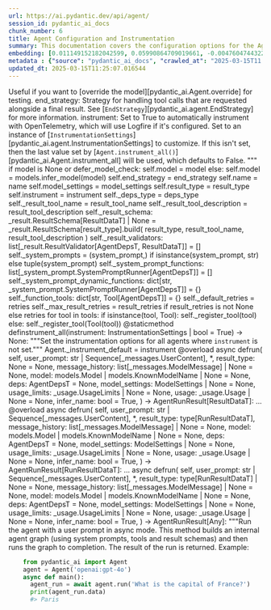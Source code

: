 ```yaml
---
url: https://ai.pydantic.dev/api/agent/
session_id: pydantic_ai_docs
chunk_number: 6
title: Agent Configuration and Instrumentation
summary: This documentation covers the configuration options for the Agent model, including overriding models for testing, defining end strategies for tool calls, and instrumentation settings. It explains how to use OpenTelemetry for automatic instrumentation and how to customize settings if not specified.
embedding: [0.011149152182042599, 0.05990864709019661, -0.004760474432259798, -0.02230985090136528, -0.017032625153660774, 0.04956205189228058, 0.021282119676470757, 0.03575119003653526, -0.013175745494663715, -0.018649280071258545, 0.00807173177599907, -0.015889417380094528, 0.021062716841697693, -0.026420775800943375, 0.0018014165107160807, -0.027691006660461426, -0.033280014991760254, 0.009826958179473877, 0.001709036179818213, 0.01871856488287449, 0.00110712053719908, 0.006888108793646097, -0.0060797808691859245, 0.0076675680465996265, -0.010872011072933674, -0.009405473247170448, -0.03438857942819595, 0.06097102165222168, -0.0008761697681620717, 0.0054995170794427395, -0.00043195023317821324, -0.0070844171568751335, -0.043880660086870193, -0.030370036140084267, 0.011033676564693451, -0.025866493582725525, 0.04397303983569145, 0.0027742970269173384, -0.018302854150533676, 0.019319036975502968, -0.0037327429745346308, -0.048222534358501434, 0.03221764415502548, 0.04665207117795944, -0.020531529560685158, 0.03741403669118881, 0.019769392907619476, 0.006287636701017618, 0.02019665017724037, -0.014191929250955582, -0.02674410678446293, 0.012529083527624607, 0.04041639715433121, 0.014526807703077793, -0.005456213839352131, -0.026882678270339966, 0.02614363469183445, 0.007159476168453693, -0.02291032299399376, -0.013406696729362011, 0.007165249902755022, -0.05977007746696472, 0.00974035169929266, 0.04027782753109932, -0.01964236982166767, 0.0018663714872673154, -0.024041982367634773, 0.04803777486085892, -0.022379135712981224, -0.004575713537633419, -0.0003300071111880243, 0.003536434844136238, -0.03903069347143173, -0.002084331354126334, -0.03524309769272804, -0.00620680395513773, 0.03196359798312187, 0.032402403652668, 0.016120368614792824, -0.01573929935693741, -0.02180175855755806, -0.014503712765872478, -0.004806664306670427, 0.03817617520689964, -0.0408782996237278, -0.017956428229808807, -0.03679046779870987, -0.0239265076816082, 0.0279681459069252, -0.08734560757875443, 0.003103401977568865, 0.00479511683806777, 0.004079169128090143, 0.047067780047655106, 0.07644473016262054, 0.041663531213998795, 0.020912598818540573, -0.010756535455584526, 0.013118008151650429, 0.05173298716545105, 0.06050911918282509, -0.025820303708314896, -0.0263053011149168, 0.03256407007575035, 0.007707984186708927, 0.017171194776892662, 0.009341961704194546, 0.04672135412693024, -0.02256389707326889, 0.004974103532731533, -0.03847641125321388, -0.0014463296392932534, -0.006252993829548359, -0.009203391149640083, -0.0781075730919838, -0.024457694962620735, -0.02094724215567112, -0.020912598818540573, 0.006166387349367142, -0.06549765914678574, -0.007557866163551807, 0.029792658984661102, -0.02347615361213684, -0.01847606711089611, 0.03140931576490402, -0.011062545701861382, -0.06457385420799255, -0.04854586720466614, -0.037783559411764145, -0.006328052841126919, 0.012471345253288746, 0.00490770535543561, -0.016628460958600044, -0.007315367925912142, -0.004136906936764717, -0.0037760462146252394, -0.024411503225564957, 0.019896414130926132, -0.05173298716545105, -0.0015300493687391281, -0.015115732327103615, -0.0015589181566610932, -0.037229277193546295, 0.008002446964383125, -0.050393473356962204, 0.025312211364507675, -0.07639853656291962, 0.02958480268716812, -0.03951568901538849, 0.020831765606999397, -0.011172247119247913, 0.018106546252965927, -0.023199012503027916, 0.010225348174571991, 0.05270298197865486, 0.03729856014251709, -0.008458574302494526, -0.0018995706923305988, 0.019977247342467308, -0.025774113833904266, -0.007205666042864323, 0.034296199679374695, -0.011322365142405033, -0.020820219069719315, -0.016466794535517693, -0.022887228056788445, -0.05168679729104042, -0.010196479968726635, -0.012136466801166534, -0.02018510363996029, 0.01680167391896248, -0.015970250591635704, 0.0059354365803301334, -0.020704742521047592, 0.024411503225564957, -0.056305814534425735, -0.043072331696748734, -0.018556900322437286, -0.01787559501826763, -0.024111267179250717, -0.03916926309466362, -0.0009685500990599394, -0.02346460521221161, -0.015277397818863392, -0.052425842732191086, 0.014607640914618969, -0.006102875806391239, -0.010641059838235378, 0.013764670118689537, 0.052010130137205124, 0.041871387511491776, 0.01614346355199814, 0.05880008265376091, -0.012725391425192356, -0.06101721152663231, -0.018291305750608444, 0.04579755291342735, -0.014041811227798462, 0.001613768981769681, 0.02346460521221161, 0.025104356929659843, 0.022298304364085197, 0.05057823285460472, -0.034642625600099564, 0.016536079347133636, -0.042933762073516846, -0.02155926078557968, 0.009313092567026615, -0.00747125968337059, -0.0007170301978476346, -0.004099377430975437, -0.02337222546339035, 0.01937677524983883, -0.006229898892343044, 0.010999034158885479, 0.014134191907942295, -0.044296372681856155, -0.032679542899131775, 0.0030052477959543467, 0.021362952888011932, -0.0131526505574584, 0.016432153061032295, -0.004460237920284271, -0.029515517875552177, 0.01630512997508049, 0.043695900589227676, -0.03304906561970711, -0.0018273985479027033, 0.017044171690940857, 0.04632873833179474, -0.0027685232926160097, -0.03069336712360382, 0.00913987960666418, 0.018556900322437286, 0.035404764115810394, -0.010490941815078259, 0.034758102148771286, -0.003429620061069727, -0.0007599726086482406, -0.07468950003385544, 0.011928610503673553, -0.008793453685939312, 0.015785489231348038, -0.022690920159220695, -0.006974715273827314, 0.02831457369029522, 0.004359197337180376, -0.04709087684750557, 0.0013683837605640292, 0.020069628953933716, 0.003969467710703611, -0.013464434072375298, -0.029007425531744957, -0.040554966777563095, -0.01170920766890049, 0.018233569338917732, -0.0015358231030404568, -0.005407136399298906, -0.07002429664134979, 0.009145652875304222, 0.03143240883946419, 0.01787559501826763, 0.013406696729362011, 0.020069628953933716, 0.006674479227513075, -0.006512813735753298, -0.00014109653420746326, -0.029954323545098305, 0.015970250591635704, -0.04316471144556999, 0.02427293360233307, -0.012956341728568077, 0.01579703763127327, -0.024896500632166862, -0.030508605763316154, -0.027090532705187798, 0.04748349264264107, 0.010566000826656818, -0.02265627682209015, -0.005975853186100721, -0.046513497829437256, 0.03776046261191368, 0.03953878581523895, 0.03013908490538597, -0.004754700232297182, -0.010190705768764019, -0.005268565844744444, 0.0005268566310405731, -0.01385705079883337, 0.035058338195085526, 0.01842987723648548, 0.0010342267341911793, 0.04279519245028496, -0.015877870842814445, 0.00598162692040205, -0.06097102165222168, -0.010161836631596088, -0.0038135757204145193, 0.0022214583586901426, -0.018106546252965927, 0.04448113217949867, 0.031178362667560577, 0.011397424153983593, -0.004408274311572313, 0.027621719986200333, 0.0289150457829237, -0.03043932095170021, -0.010906653478741646, 0.04503541439771652, -0.028176002204418182, -0.01943451352417469, 0.06549765914678574, -0.027067437767982483, 0.0015978910960257053, 0.024203648790717125, -0.06323433667421341, 0.04311852157115936, -0.003392090555280447, 0.04552040994167328, 0.015000256709754467, -0.06000102683901787, -0.02150152251124382, 0.002416323171928525, -0.01309491228312254, -0.0046738674864172935, 0.021039621904492378, 0.02039295993745327, 0.0014853025786578655, -0.03741403669118881, 0.027737196534872055, -0.018787851557135582, -0.028337668627500534, -0.030254559591412544, 0.025312211364507675, 0.06217196583747864, 0.02009272389113903, 0.009393925778567791, -0.021778663620352745, 0.03711380064487457, 0.04300304502248764, -0.040762823075056076, 0.002928745234385133, -0.06637527048587799, 0.019907962530851364, 0.00401277095079422, 0.04886919632554054, 0.0069920364767313, 0.019746296107769012, -0.018857136368751526, 0.0382685549557209, 0.015104184858500957, -0.010467846877872944, 0.0031842347234487534, 0.0371599905192852, 0.00999439787119627, -0.029284566640853882, -0.03457334265112877, 0.01266765408217907, -0.06789954751729965, 0.010438977740705013, -0.07284189760684967, -0.0007303820457309484, -0.03147859871387482, -0.015000256709754467, -0.024642454460263252, 0.01324503030627966, -0.011276175267994404, -0.0068996562622487545, -0.04588993266224861, 0.03332620486617088, 0.06628289073705673, 0.01615501195192337, -0.01534668356180191, 0.002396114869043231, -0.0026703691110014915, -0.020277483388781548, -0.034504055976867676, -0.008452801033854485, 0.03159407526254654, 0.034850481897592545, 0.05108632519841194, 0.008683751337230206, 0.03300287574529648, -0.0055341594852507114, 0.009902017191052437, 0.048083964735269547, -0.01721738465130329, 0.00787542387843132, -0.01776012033224106, 0.0016022215131670237, 0.04027782753109932, -0.07579806447029114, 0.0015444837044924498, 4.628038368537091e-05, -0.033395491540431976, 0.04006997123360634, -0.007061321754008532, 0.027945050969719887, 0.034250009804964066, -0.00030005566077306867, 0.03965425863862038, 0.004217739682644606, -0.018048807978630066, 0.03503524139523506, 0.007298046723008156, 0.016085725277662277, 0.021478427574038506, 0.014549902640283108, -0.007251856382936239, 0.019064992666244507, 0.07967804372310638, -0.01741369254887104, 0.03307215869426727, -0.020831765606999397, 0.0036172675900161266, -0.03487357869744301, -0.0024235404562205076, -0.01370693277567625, 0.03136312589049339, 0.07492045313119888, -0.02181330695748329, -0.07080952823162079, 0.04441184550523758, -0.001776878023520112, -0.020566172897815704, 0.05833818390965462, 0.011743850074708462, -0.03360334783792496, 0.04385756328701973, -0.006166387349367142, 0.009878922253847122, 0.0027872880455106497, 0.024919595569372177, -0.0005264957435429096, -0.02100497856736183, -0.024088172242045403, -0.005493743345141411, -0.013475981540977955, 0.020912598818540573, -0.025104356929659843, 0.02358008176088333, -0.02235604077577591, 0.026212921366095543, 0.06383480876684189, -0.03766808286309242, 0.0035970592871308327, -0.05972388759255409, -0.0056987120769917965, 0.0371599905192852, -0.014780853874981403, -0.00865488313138485, -0.017887143418192863, -0.01937677524983883, 0.013880145736038685, 0.0048788366839289665, -0.002846469171345234, 0.06637527048587799, 0.024342218413949013, 0.03584356978535652, 0.037275467067956924, 0.061756253242492676, -0.002797391964122653, -0.03332620486617088, 0.012032538652420044, 0.003172687254846096, 0.047622062265872955, -0.00807173177599907, 0.01776012033224106, -0.04138639196753502, 0.029538612812757492, 0.004702736623585224, -0.0289150457829237, -0.029769564047455788, -0.013545266352593899, -0.006628289353102446, -0.024457694962620735, -0.009751899167895317, 0.05270298197865486, -0.00010410830873297527, -0.03628237545490265, 0.025981970131397247, -0.019007254391908646, 0.008077505975961685, 0.056398194283246994, -0.021074263378977776, 0.03653642162680626, -0.024850310757756233, -0.005219488870352507, -0.030600985512137413, 0.02655934728682041, 0.049700621515512466, 0.014653830789029598, -0.0020597928669303656, -0.010156063362956047, 0.09478222578763962, -0.023556984961032867, 0.03491976857185364, 0.050855375826358795, -0.026212921366095543, 0.0014160173013806343, -0.00019306046306155622, 0.006974715273827314, -0.010317728854715824, 0.03903069347143173, -0.055705342441797256, 0.019064992666244507, 0.010935522615909576, 0.0015747960424050689, -0.010508263483643532, 0.05237964913249016, -0.06268005818128586, -0.008851191028952599, -0.0006419711862690747, 0.01494251936674118, -0.0221019946038723, 0.0017696608556434512, -0.015935607254505157, 0.027182914316654205, 0.00769643671810627, 0.006784181110560894, -0.01665155589580536, -0.025173641741275787, -0.03309525549411774, 0.005909454543143511, 0.023083535954356194, 0.005262792110443115, -0.0033459002152085304, -0.049238719046115875, 0.0019313264638185501, -0.03341858834028244, -0.009959755465388298, 0.00031863999902270734, -0.013822407461702824, 0.0024379747919738293, -0.016478342935442924, 0.021374499425292015, 0.004581487271934748, 0.040901392698287964, -0.049746811389923096, -0.016986433416604996, -0.01873011328279972, 0.011847778223454952, -0.04175591096282005, -0.00018160314357373863, -0.008660656400024891, -0.0035017922054976225, 0.04658278450369835, 0.014145739376544952, 0.012760033831000328, -0.01082582026720047, 0.036513328552246094, 0.0011287722736597061, 0.0169517919421196, -0.010721893049776554, 0.03618999570608139, 0.006853466387838125, -0.018741659820079803, 0.0024509658105671406, 0.018141187727451324, -0.021189739927649498, -0.011507125571370125, -0.004183097276836634, 0.01898415945470333, -0.009607555344700813, -0.005176185630261898, 0.016432153061032295, 0.03166336193680763, -0.03099360316991806, -0.014619188383221626, 0.024203648790717125, -0.02236758917570114, 0.02090105041861534, 0.004610355943441391, -0.01741369254887104, 0.037829749286174774, -0.027321483939886093, 0.021917235106229782, -0.006074007134884596, -0.03286430612206459, 0.0073384628631174564, 0.0004088551504537463, -0.017090361565351486, 0.015034900046885014, 0.0035017922054976225, -0.01569310948252678, 0.0010551566956564784, -0.038591884076595306, 0.016870958730578423, -0.019907962530851364, -0.02852242812514305, 0.010017492808401585, 0.005358059424906969, 0.03688284754753113, -0.002168050967156887, -0.052010130137205124, 0.021432237699627876, -0.00527434004470706, 0.028199097141623497, -0.02993122860789299, 0.030762651935219765, 0.03993140161037445, -0.0301852747797966, -0.015623824670910835, 0.04376518353819847, 0.004997198935598135, -0.017529169097542763, 0.031778834760189056, 0.020658552646636963, -0.044388752430677414, -0.012482892721891403, 0.004601695574820042, -0.008891607634723186, -0.005485082510858774, 0.002188259270042181, -0.04704468697309494, 0.02690577320754528, -0.02588958851993084, 0.007777269463986158, 0.03558952361345291, 0.00605668593198061, -0.009353509172797203, 0.012702296487987041, 0.010063682682812214, 0.026882678270339966, 0.008470121771097183, -0.026975058019161224, -0.0021637207828462124, 0.001059486996382475, 0.008452801033854485, 0.045751363039016724, -0.035705000162124634, 0.004298572428524494, 0.039400212466716766, 0.029099805280566216, -0.0673452615737915, -0.02130521461367607, -0.01539287343621254, -0.029954323545098305, -0.017840951681137085, -0.02614363469183445, 0.027691006660461426, -0.0005705207586288452, -0.002896989695727825, 0.0006387234316207469, -0.02013891376554966, 0.01816428452730179, -0.020808670669794083, 0.005482195410877466, 0.002435087924823165, -0.022275209426879883, -0.04300304502248764, -0.032125260680913925, -0.02729838900268078, 0.009001309052109718, 0.0371599905192852, 0.027090532705187798, 0.0010284529998898506, 0.0030023609288036823, -0.005447553005069494, 0.008158338256180286, -0.001853380468674004, 0.014572998508810997, 0.018487615510821342, 0.008516312576830387, 0.011518673039972782, 0.03873045742511749, 0.002052575582638383, 0.043072331696748734, 0.03244859352707863, -0.00951517466455698, -0.019965700805187225, -0.007817685604095459, 0.022979607805609703, 0.03108598291873932, 0.02302579954266548, 0.003706760937348008, 0.025658639147877693, -0.021513070911169052, -0.024804120883345604, 0.004841307178139687, -0.015577633865177631, 0.0010349485091865063, -0.019295942038297653, 0.03254097327589989, 0.04840729758143425, -0.02448078989982605, 0.0335109680891037, 0.007817685604095459, 0.0017350182170048356, -0.0070670959539711475, -0.0009613328729756176, -0.03528928756713867, 0.005037615075707436, 0.05316488444805145, 0.012552178464829922, 0.018695469945669174, 0.003161139553412795, 0.004451577551662922, -0.014873234555125237, -0.0026501608081161976, -0.017044171690940857, -0.00812947005033493, 0.00014687029761262238, 0.03577428683638573, -0.011033676564693451, -0.01524275541305542, -0.008758810348808765, -0.021640093997120857, 0.03064717724919319, -0.00416288897395134, -0.03277192264795303, 0.006553230341523886, -0.015404420904815197, -0.0028103829827159643, -0.00963642355054617, -0.016686197370290756, 0.012482892721891403, 0.034758102148771286, 0.008458574302494526, -0.010046361945569515, -0.04845348745584488, 0.001335906214080751, -0.01635131984949112, 0.07395046204328537, 0.027182914316654205, -0.06300339102745056, 0.009930886328220367, 0.048776816576719284, 0.002953283954411745, 0.02150152251124382, 0.013660741969943047, -0.02933075651526451, 0.011495578102767467, -0.01994260586798191, -0.033695727586746216, -0.010225348174571991, -0.007355784066021442, -0.011570637114346027, -0.009266902692615986, -0.016640007495880127, 0.03332620486617088, -0.004708510357886553, -0.007350010331720114, 0.004408274311572313, -0.011287722736597061, -0.010733440518379211, -0.009232260286808014, 0.041409485042095184, -0.026721011847257614, 0.010104099288582802, -0.053026314824819565, 0.006559004075825214, -0.024388408288359642, 0.024665549397468567, 0.021917235106229782, 0.021882591769099236, -0.01112605631351471, -0.05556677281856537, -0.05214869976043701, 0.0025274683721363544, 0.009376604110002518, -0.01741369254887104, -0.010225348174571991, -0.004624790512025356, -0.02418055385351181, 0.008308456279337406, 0.017944879829883575, 0.01942296512424946, -0.01304872240871191, -0.011160699650645256, -0.05168679729104042, -0.019919510930776596, 0.0021911461371928453, 0.013325863517820835, 0.021062716841697693, -0.04258733615279198, 0.012332774698734283, -0.009832732379436493, 0.001308480859734118, 0.00880500115454197, 0.0014982935972511768, 0.030046705156564713, -0.027598625048995018, -0.006380016915500164, 0.05219488963484764, -0.0026602649595588446, 0.01934213377535343, -0.002254657680168748, -0.014965614303946495, 0.007644472643733025, -0.04508160427212715, -0.021478427574038506, -0.019619273021817207, 0.009503627195954323, 0.031016698107123375, -0.03522000461816788, -0.011997896246612072, -0.055612962692976, 0.017679287120699883, 0.013025627471506596, -0.04734492301940918, -0.01130504347383976, -0.0019544214010238647, 0.013233482837677002, 0.03912307322025299, -0.013337410986423492, -0.005941210314631462, 0.014572998508810997, 0.013776217587292194, -0.003689439734444022, -0.02013891376554966, 0.0217093788087368, 0.000811936566606164, -0.0002886885486077517, -0.02225211262702942, 0.03316454216837883, -0.008383515290915966, -0.028845759108662605, 0.001280333730392158, -0.08328087627887726, 0.022494612261652946, -0.030000513419508934, -0.015231207944452763, 0.0018375025829300284, 0.0119632538408041, 0.02528911642730236, -0.031016698107123375, -0.045197080820798874, -0.0004557670617941767, 0.017552264034748077, -0.012852414511144161, -0.020162008702754974, 0.02397269755601883, 0.03235621377825737, 0.025427687913179398, 0.02225211262702942, -0.01609727367758751, 0.013810859993100166, 0.013926335610449314, 0.024550074711441994, 0.016743935644626617, 0.04612088203430176, 0.012586820870637894, -0.007817685604095459, 0.021039621904492378, 0.009509400464594364, 0.024711739271879196, -0.010531358420848846, 0.009896243922412395, -0.02114355005323887, 0.007915840484201908, 0.0266979169100523, 0.042125433683395386, -0.01573929935693741, 0.026074349880218506, -0.01781785674393177, 0.03284120932221413, 0.017910238355398178, 0.02903052046895027, -0.004298572428524494, -0.00946898479014635, -0.03441167622804642, -0.010121420957148075, -0.031016698107123375, -0.00332569214515388, 0.006414659786969423, -0.02933075651526451, -0.0006910482188686728, 0.02337222546339035, -0.012609915807843208, 0.00576511025428772, 0.009792315773665905, -0.0035883986856788397, 0.000879056635312736, 0.03134002909064293, -0.00835464708507061, -0.0005181959713809192, 0.04337256774306297, 0.009850053116679192, 0.032333116978406906, -0.009607555344700813, -0.04394994676113129, 0.04644421488046646, -0.020935693755745888, -0.003686552867293358, -0.00015841783897485584, 0.00840661022812128, 0.009809636510908604, -0.00016825129569042474, 0.02852242812514305, -0.0027815140783786774, -0.026582442224025726, 0.005138656124472618, -0.001749452669173479, 0.04427327588200569, 0.015773942694067955, 0.009272675961256027, 0.02013891376554966, 0.018083451315760612, -0.024665549397468567, 0.035012148320674896, -0.00792161375284195, 0.007604056503623724, -0.05385773628950119, 0.016870958730578423, 0.022852586582303047, 0.009082142263650894, -0.008943571709096432, 0.012563725933432579, -0.029215281829237938, 0.015658466145396233, -0.027229104191064835, 0.01200944371521473, 0.018256664276123047, -0.05385773628950119, -0.01090087927877903, 0.025058167055249214, -0.009907791391015053, -0.0021146435756236315, -0.006114423740655184, -0.005597671028226614, 0.001976073021069169, -0.020462244749069214, -0.016189653426408768, -0.036721184849739075, -0.04609778895974159, 0.003097628243267536, 0.010594869963824749, 0.05325726419687271, -0.0065185874700546265, -0.004044526722282171, -0.027344578877091408, 0.0022012502886354923, 0.021720927208662033, -0.047714442014694214, -0.011726529337465763, -0.028499333187937737, -0.013545266352593899, -0.021778663620352745, 0.02196342498064041, 0.0003016795380972326, -0.05182536691427231, -0.0060797808691859245, 0.02826838381588459, -0.03836093470454216, -0.018591541796922684, 0.0024567395448684692, -0.005638087633997202, -0.026120539754629135, 0.004763361066579819, 0.03685975447297096, -0.042079243808984756, -0.00284502562135458, -0.025312211364507675, -0.03817617520689964, -0.00739620067179203, -0.017898689955472946, -0.010173384100198746, 0.02750624530017376, -0.007171023637056351, 0.015958702191710472, -0.0015834567602723837, -0.00807173177599907, 0.0025808755308389664, -0.01934213377535343, -0.021847950294613838, 0.011270401068031788, -0.0038078019861131907, 0.0002609022776596248, -0.039700448513031006, -0.03748331964015961, 0.03875355049967766, 0.06739145517349243, 0.035566430538892746, -0.02655934728682041, -0.0017133665969595313, 0.06092483177781105, 0.00538981519639492, 0.047021590173244476, -0.012275037355720997, -0.023741746321320534, 0.008562502451241016, -0.017783215269446373, -0.01654762774705887, 0.017586907371878624, -0.008822321891784668, -0.0010760865407064557, 0.058522943407297134, 0.01044475194066763, -0.01736750267446041, 0.020104270428419113, -0.039192356169223785, 0.024134362116456032, 0.03831474483013153, -0.031270742416381836, 0.016362866386771202, -0.008089053444564342, 0.003317031543701887, 0.020704742521047592, 0.00023275514831766486, 0.005104013718664646, -0.008343098685145378, 0.025127451866865158, -0.01948070339858532, -0.03371882438659668, -0.050393473356962204, 0.009555591270327568, -0.02826838381588459, -0.004517975728958845, 0.005597671028226614, -0.006160613615065813, 0.029192186892032623, 0.016212748363614082, -0.012309679761528969, -0.01539287343621254, -0.06498956680297852, 0.010127194225788116, -0.021686283871531487, -0.011518673039972782, -0.004145567771047354, 0.005467761307954788, -0.015889417380094528, 0.011102961376309395, 0.014215024188160896, 0.007147928699851036, 0.019619273021817207, 0.006853466387838125, 0.010127194225788116, 0.005231036338955164, 0.0003374047519173473, -0.01922665722668171, 0.02715981937944889, -0.007898518815636635, 0.004572826437652111, 0.005525498650968075, 0.004549731500446796, 0.014769306406378746, 0.0215477142482996, 0.025935780256986618, -0.03249478340148926, -0.02115509659051895, 0.026721011847257614, -0.002322499407455325, 0.001958751818165183, 0.033741917461156845, 0.0054619875736534595, -0.016339771449565887, -0.004287024959921837, 0.003103401977568865, 0.033395491540431976, -0.04168662801384926, 0.001967412419617176, -0.02175556868314743, 0.029353851452469826, 0.033441681414842606, -0.027667909860610962, -0.008701073005795479, -0.008366194553673267, 0.03602833300828934, -0.02337222546339035, 0.024319123476743698, 0.0014030263992026448, -0.010768082924187183, 0.019365228712558746, 0.034042153507471085, 0.03321073204278946, -0.01898415945470333, -0.00999439787119627, -0.013822407461702824, 0.035104528069496155, 0.028129812330007553, -0.019411418586969376, -0.013268126174807549, -0.03150169551372528, -0.012482892721891403, -0.009653745219111443, -0.00013802920875605196, -0.0058776987716555595, 0.026721011847257614, -0.017240479588508606, -0.018198926001787186, 0.022379135712981224, -0.02715981937944889, -0.004971216898411512, -0.04360351711511612, -0.004647885449230671, -0.013071817345917225, 0.051409658044576645, 0.0028666772413998842, -0.039400212466716766, -0.004688302055001259, 0.02019665017724037, -0.00456993980333209, 0.027275294065475464, -0.006714895833283663, -0.011772719211876392, 0.017956428229808807, 0.0085567282512784, 0.0026313960552215576, -0.03364953771233559, 0.011801588349044323, 0.03166336193680763, 0.001193727133795619, 0.014088001102209091, 0.004191757645457983, 0.010184932500123978, -0.02160545065999031, -0.07293427735567093, -0.0019269960466772318, 0.03482738509774208, -0.019007254391908646, 0.02088950388133526, -0.00802554190158844, -0.03903069347143173, -0.005222375970333815, -0.04143258184194565, 0.029238376766443253, -0.013060269877314568, 0.00802554190158844, -0.003620154457166791, -0.004232174251228571, -0.02241377905011177, -0.018210474401712418, -0.021108906716108322, 0.007448164746165276, 0.0014954067301005125, -0.04094758257269859, 0.029099805280566216, 0.017044171690940857, -0.03043932095170021, -0.0025447895750403404, -0.03457334265112877, 0.002084331354126334, -0.04997776076197624, -0.016166558489203453, -0.012956341728568077, -0.03406525030732155, -0.029538612812757492, 0.0017927559092640877, -0.0023051779717206955, 0.007575187366455793, 0.01062373910099268, 0.010236895643174648, 0.00584016926586628, 0.0070670959539711475, 0.028707189485430717, 0.049192529171705246, 0.06355766952037811, 0.02418055385351181, -0.005866151303052902, 0.015104184858500957, -0.0009728803997859359, 0.011657243594527245, 0.01837213896214962, 0.00542445806786418, 0.008094826713204384, -0.02115509659051895, -0.02316436916589737, 0.00936505664139986, -0.032402403652668, 0.019064992666244507, 0.012217299081385136, 0.002541902707889676, 0.005395588930696249, -0.01852225698530674, 0.016362866386771202, 0.011206889525055885, 0.03184812143445015, 0.041617341339588165, -0.001786982174962759, -0.024919595569372177, 0.01112605631351471, 0.011893968097865582, 0.030462415888905525, -0.05002395063638687, 0.008123695850372314, 0.03824545815587044, 0.024157457053661346, -0.028938140720129013, 0.011761171743273735, -0.006634063087403774, -0.052010130137205124, 0.017979523167014122, 0.009867374785244465, -0.01549680158495903, -0.014965614303946495, 0.017090361565351486, -0.0174714308232069, 0.0009007082553580403, 0.0053147561848163605, -0.036074522882699966, -0.012736938893795013, 0.006276089232414961, 0.021928781643509865, -0.016686197370290756, 0.032402403652668, 0.023787936195731163, 0.0023354904260486364, -0.016489889472723007, 0.017586907371878624, -0.028476238250732422, -0.014376689679920673, -0.03138621896505356, -0.004004110116511583, 0.05422725901007652, -0.01777166686952114, 0.03549714386463165, -0.016997981816530228, -0.0034238463267683983, 0.008649108931422234, 0.008701073005795479, 0.013464434072375298, -0.03993140161037445, 0.004263930022716522, 0.01888023130595684, -0.01600489392876625, 0.06217196583747864, -0.010860463604331017, -0.0021463993471115828, 0.007390426937490702, 0.0011576410615816712, 0.010502489283680916, -0.0015589181566610932, -0.003986788913607597, -0.023106630891561508, 0.012459797784686089, 0.03083193674683571, 0.025681734085083008, -0.018360592424869537, -0.032471686601638794, -0.020404506474733353, -0.039954494684934616, -0.003957920242100954, 0.015115732327103615, 0.014653830789029598, -0.009099463000893593, 0.011755397543311119, 0.0231759175658226, 0.011010581627488136, 0.021224381402134895, 0.008989761583507061, 0.0008999865385703743, 0.02554316259920597, 0.021732473745942116, 0.023187464103102684, -0.03094741329550743, 0.00996552873402834, -0.007309594191610813, 0.009341961704194546, 0.007165249902755022, 0.014561450108885765, -0.0008610135992057621, 0.027067437767982483, -0.022148186340928078, 0.008464348502457142, 0.007113285828381777, 0.01092974841594696, 0.01715964823961258, -0.012621463276445866, -0.03053170070052147, -0.00963642355054617, -0.014561450108885765, -0.03309525549411774, 0.008758810348808765, 0.05981626734137535, -0.017044171690940857, -0.01528894528746605, 0.0004994312184862792, -0.0009873148519545794, -0.002072783885523677, 0.021940330043435097, -0.0002394310722593218, 0.007938935421407223, 0.010034814476966858, -0.01958463154733181, -0.005713146645575762, -0.00954404380172491, 0.019295942038297653, 0.016062630340456963, 0.014353594742715359, -0.010404335334897041, -0.0013424017233774066, 0.0009800976840779185, 0.022078899666666985, -0.024203648790717125, 0.013891693204641342, -0.017286671325564384, -0.028152907267212868, 0.057368189096450806, -0.006789954844862223, -0.013799312524497509, -0.027667909860610962, -0.007967803627252579, 0.0043130069971084595, -0.001050104619935155, 0.012228847481310368, -0.005851716734468937, 0.0019313264638185501, 0.0032592937350273132, 0.020774027332663536, -0.0360514260828495, 0.021767117083072662, -0.004070508759468794, 0.006016269326210022, -0.01130504347383976, -0.016928697004914284, -0.0032333116978406906, -0.014723116531968117, -0.0052801137790083885, 0.011299270205199718, -0.016894053667783737, 0.006074007134884596, 0.010889331810176373, 0.034550245851278305, 0.006732217036187649, 0.022494612261652946, -0.013268126174807549, 0.034042153507471085, -0.0026689255610108376, -0.009907791391015053, -0.011790040880441666, 0.01200944371521473, 0.0007679115515202284, 0.014954066835343838, 0.001338793197646737, -0.002453852677717805, -0.04473517835140228, -0.01639750972390175, -0.008978214114904404, 0.021132001653313637, 0.015000256709754467, -0.009878922253847122, 0.0018273985479027033, -0.02579720877110958, -0.004344762768596411, 0.005300321616232395, -0.015519896522164345, -0.01998879574239254, -0.02655934728682041, -0.007061321754008532, -0.02397269755601883, 0.031224554404616356, 0.014896329492330551, -0.027529340237379074, -0.00784655474126339, 0.03073955699801445, 0.029561707749962807, 0.002312395256012678, 0.01166301779448986, 0.01355681475251913, -0.01665155589580536, -0.019665464758872986, 0.017148099839687347, 0.00825071893632412, 0.020381411537528038, -0.002692020731046796, 0.014342047274112701, 0.007563639897853136, 0.02225211262702942, 0.01666310243308544, -0.03073955699801445, 0.0185799952596426, -0.022332945838570595, 0.03773736581206322, 0.010537131689488888, 0.007124833296984434, -0.013787765055894852, 0.004454464185982943, 0.021593904122710228, 0.012275037355720997, -0.025912683457136154, -0.0067206695675849915, -0.01151289977133274, -0.014180381782352924, 0.03542785719037056, -0.001050104619935155, -0.011986348778009415, 0.03568190336227417, 0.017552264034748077, 0.030300749465823174, -0.028961235657334328, -0.006951620336622, -0.015531443990767002, -0.03210216760635376, -0.0042754774913191795, 0.04122472554445267, -0.02009272389113903, -0.01741369254887104, 0.044388752430677414, -0.054181065410375595, 0.0041138119995594025, 0.0058603775687515736, 0.013626099564135075, 0.045451126992702484, -0.016870958730578423, -0.01062373910099268, 0.022841038182377815, 0.040300920605659485, 0.020150460302829742, -0.026674821972846985, -0.02997741848230362, 0.011397424153983593, -0.01937677524983883, -0.01494251936674118, -0.029284566640853882, -0.01741369254887104, 0.041409485042095184, -0.016767030581831932, 0.004881723318248987, 0.03249478340148926, 0.029284566640853882, -0.008210302330553532, 0.011905515566468239, -0.014088001102209091, -0.034042153507471085, -0.0037991413846611977, -0.009076368063688278, 0.035266194492578506, -0.0054591004736721516, -0.01973474957048893, 0.0014456078642979264, 0.009272675961256027, 0.02478102594614029, 0.012875509448349476, -0.01762154884636402, 0.009370829910039902, -0.026813393458724022, -0.01982712931931019, 0.046767544001340866, -0.0028897724114358425, -0.014769306406378746, -0.004584374371916056, 0.03231002390384674, -0.002684803446754813, -0.005164638161659241, 0.018094997853040695, -0.015820132568478584, 0.005609218496829271, -0.027021247893571854, 0.02468864433467388, -0.035266194492578506, -0.00576511025428772, -0.007211439777165651, 0.02200961485505104, -0.033788107335567474, -0.03073955699801445, -0.038938309997320175, -0.02427293360233307, -0.010571775026619434, 0.035612620413303375, -0.00015941020683385432, -0.008302683010697365, 0.014088001102209091, -0.02836076356470585, 0.03482738509774208, -0.051455847918987274, 0.02024284191429615, 0.03785284236073494, -0.012575273402035236, -0.0023932280018925667, -0.033280014991760254, 0.008770357817411423, 0.0028695641085505486, -0.014018716290593147, 0.012078728526830673, -0.02831457369029522, 0.002433644374832511, 0.031316932290792465, 0.01319884043186903, 0.025520067662000656, -0.021062716841697693, 0.044850654900074005, 0.01635131984949112, -0.04073973000049591, 0.022887228056788445, 0.03748331964015961, -0.011905515566468239, 0.03598213940858841, 0.021328309550881386, 0.04997776076197624, 0.0004279807908460498, -0.010462072677910328, 0.02644387073814869, -0.025450782850384712, -0.021085811778903008, 0.022483063861727715, 0.0089320233091712, -0.009526722133159637, -0.008117921650409698, -0.022944966331124306, 0.023811031132936478, -0.020762480795383453, 0.02307198941707611, -0.002110313391312957, -0.019804034382104874, -0.031016698107123375, -0.0036547970958054066, -0.00029374059522524476, 0.04461970180273056, 0.03143240883946419, 0.015404420904815197, 0.0072634038515388966, -0.008065958507359028, -0.0016339771682396531, 0.03124764934182167, -0.005242584273219109, 0.018395233899354935, -0.02861480973660946, -0.004122472368180752, 0.005987400654703379, 0.014561450108885765, -0.031155267730355263, 0.027344578877091408, 0.014099548570811749, 0.03210216760635376, 0.006755311973392963, -0.032887399196624756, -0.040347110480070114, -0.00013685641170013696, 0.02988503873348236, -0.032425496727228165, -0.018764756619930267, -0.024111267179250717, -0.0077022104524075985, 0.00605668593198061, -0.011807361617684364, -0.02090105041861534, 0.02427293360233307, -0.03325692191720009, 0.032887399196624756, -0.000219764158828184, -0.009953981265425682, -0.009902017191052437, -0.0342269130051136, -0.011068318970501423, -0.04471208155155182]
metadata : {"source": "pydantic_ai_docs", "crawled_at": "2025-03-15T11:25:07.015446", "url_path": "/api/agent/", "chunk_size": 4187}
updated_dt: 2025-03-15T11:25:07.016544
---
```

Useful if you want to
        [override the model][pydantic_ai.Agent.override] for testing.
      end_strategy: Strategy for handling tool calls that are requested alongside a final result.
        See [`EndStrategy`][pydantic_ai.agent.EndStrategy] for more information.
      instrument: Set to True to automatically instrument with OpenTelemetry,
        which will use Logfire if it's configured.
        Set to an instance of [`InstrumentationSettings`][pydantic_ai.agent.InstrumentationSettings] to customize.
        If this isn't set, then the last value set by
        [`Agent.instrument_all()`][pydantic_ai.Agent.instrument_all]
        will be used, which defaults to False.
    """
    if model is None or defer_model_check:
      self.model = model
    else:
      self.model = models.infer_model(model)
    self.end_strategy = end_strategy
    self.name = name
    self.model_settings = model_settings
    self.result_type = result_type
    self.instrument = instrument
    self._deps_type = deps_type
    self._result_tool_name = result_tool_name
    self._result_tool_description = result_tool_description
    self._result_schema: _result.ResultSchema[ResultDataT] | None = _result.ResultSchema[result_type].build(
      result_type, result_tool_name, result_tool_description
    )
    self._result_validators: list[_result.ResultValidator[AgentDepsT, ResultDataT]] = []
    self._system_prompts = (system_prompt,) if isinstance(system_prompt, str) else tuple(system_prompt)
    self._system_prompt_functions: list[_system_prompt.SystemPromptRunner[AgentDepsT]] = []
    self._system_prompt_dynamic_functions: dict[str, _system_prompt.SystemPromptRunner[AgentDepsT]] = {}
    self._function_tools: dict[str, Tool[AgentDepsT]] = {}
    self._default_retries = retries
    self._max_result_retries = result_retries if result_retries is not None else retries
    for tool in tools:
      if isinstance(tool, Tool):
        self._register_tool(tool)
      else:
        self._register_tool(Tool(tool))
  @staticmethod
  definstrument_all(instrument: InstrumentationSettings | bool = True) -> None:
"""Set the instrumentation options for all agents where `instrument` is not set."""
    Agent._instrument_default = instrument
  @overload
  async defrun(
    self,
    user_prompt: str | Sequence[_messages.UserContent],
    *,
    result_type: None = None,
    message_history: list[_messages.ModelMessage] | None = None,
    model: models.Model | models.KnownModelName | None = None,
    deps: AgentDepsT = None,
    model_settings: ModelSettings | None = None,
    usage_limits: _usage.UsageLimits | None = None,
    usage: _usage.Usage | None = None,
    infer_name: bool = True,
  ) -> AgentRunResult[ResultDataT]: ...
  @overload
  async defrun(
    self,
    user_prompt: str | Sequence[_messages.UserContent],
    *,
    result_type: type[RunResultDataT],
    message_history: list[_messages.ModelMessage] | None = None,
    model: models.Model | models.KnownModelName | None = None,
    deps: AgentDepsT = None,
    model_settings: ModelSettings | None = None,
    usage_limits: _usage.UsageLimits | None = None,
    usage: _usage.Usage | None = None,
    infer_name: bool = True,
  ) -> AgentRunResult[RunResultDataT]: ...
  async defrun(
    self,
    user_prompt: str | Sequence[_messages.UserContent],
    *,
    result_type: type[RunResultDataT] | None = None,
    message_history: list[_messages.ModelMessage] | None = None,
    model: models.Model | models.KnownModelName | None = None,
    deps: AgentDepsT = None,
    model_settings: ModelSettings | None = None,
    usage_limits: _usage.UsageLimits | None = None,
    usage: _usage.Usage | None = None,
    infer_name: bool = True,
  ) -> AgentRunResult[Any]:
"""Run the agent with a user prompt in async mode.
    This method builds an internal agent graph (using system prompts, tools and result schemas) and then
    runs the graph to completion. The result of the run is returned.
    Example:
```python
    from pydantic_ai import Agent
    agent = Agent('openai:gpt-4o')
    async def main():
      agent_run = await agent.run('What is the capital of France?')
      print(agent_run.data)
      #> Paris